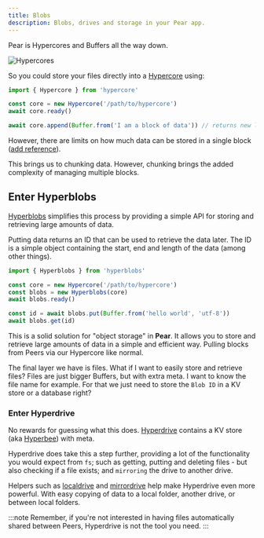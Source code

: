 ```yaml
---
title: Blobs
description: Blobs, drives and storage in your Pear app.
---
```


Pear is Hypercores and Buffers all the way down.

![Hypercores](/memes/hypercores.jpg)

So you could store your files directly into a [Hypercore](/reference/hypercore) using:

```js
import { Hypercore } from 'hypercore'

const core = new Hypercore('/path/to/hypercore')
await core.ready()

await core.append(Buffer.from('I am a block of data')) // returns new length of the core, so you should be able to figure out the index of your data
```

However, there are limits on how much data can be stored in a single block ([add reference]()).

This brings us to chunking data. However, chunking brings the added complexity of managing multiple blocks.

## Enter Hyperblobs

[Hyperblobs](https://github.com/holepunchto/hyperblobs/tree/main) simplifies this process by providing a simple API for storing and retrieving large amounts of data.

Putting data returns an ID that can be used to retrieve the data later. The ID is a simple object containing the start, end and length of the data (among other things).

```js
import { Hyperblobs } from 'hyperblobs'

const core = new Hypercore('/path/to/hypercore')
const blobs = new Hyperblobs(core)
await blobs.ready()

const id = await blobs.put(Buffer.from('hello world', 'utf-8'))
await blobs.get(id)
```

This is a solid solution for "object storage" in **Pear**. It allows you to store and retrieve large amounts of data in a simple and efficient way. Pulling blocks from Peers via our Hypercore like normal.

The final layer we have is files. What if I want to easily store and retrieve files? Files are just bigger Buffers, but with extra meta. I want to know the file name for example. For that we just need to store the `Blob ID` in a KV store or a database right?

### Enter Hyperdrive

No rewards for guessing what this does. [Hyperdrive](https://docs.pears.com/building-blocks/hyperdrive) contains a KV store (aka [Hyperbee](/the-book/building-blocks/key-value-store)) with meta.

Hyperdrive does take this a step further, providing a lot of the functionality you would expect from `fs`; such as getting, putting and deleting files - but also checking if a file exists; and `mirroring` the drive to another drive.

Helpers such as [localdrive](https://docs.pears.com/helpers/localdrive) and [mirrordrive](https://docs.pears.com/helpers/mirrordrive) help make Hyperdrive even more powerful. With easy copying of data to a local folder, another drive, or between local folders.

:::note
Remember, if you're not interested in having files automatically shared between Peers, Hyperdrive is not the tool you need.
:::
